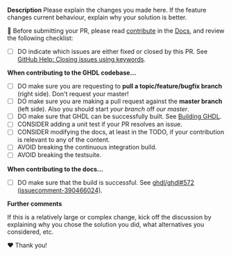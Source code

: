 **Description** Please explain the changes you made here.
If the feature changes current behaviour, explain why your solution is better.

:rotating_light: Before submitting your PR, please read [contribute](http://ghdl.readthedocs.io/en/latest/contribute.html#fork-modify-and-pull-request) in the [Docs](http://ghdl.readthedocs.io/en/latest/index.html), and review the following checklist:

- [ ] DO indicate which issues are either fixed or closed by this PR. See [GitHub Help: Closing issues using keywords](https://help.github.com/articles/closing-issues-via-commit-messages/).

**When contributing to the GHDL codebase...**

- [ ] DO make sure you are requesting to **pull a topic/feature/bugfix branch** (right side). Don't request your master!
- [ ] DO make sure you are making a pull request against the **master branch** (left side). Also you should start *your branch* off *our master*.
- [ ] DO make sure that GHDL can be successfully built. See [Building GHDL](https://github.com/ghdl/ghdl#building-ghdl).
- [ ] CONSIDER adding a unit test if your PR resolves an issue.
- [ ] CONSIDER modifying the docs, at least in the TODO, if your contribution is relevant to any of the content.
- [ ] AVOID breaking the continuous integration build.
- [ ] AVOID breaking the testsuite.

**When contributing to the docs...**

- [ ] DO make sure that the build is successful. See [ghdl/ghdl#572 (issuecomment-390466024)](https://github.com/ghdl/ghdl/issues/572#issuecomment-390466024).

**Further comments**

If this is a relatively large or complex change, kick off the discussion by explaining why you chose the solution you did, what alternatives you considered, etc.

:heart: Thank you!

